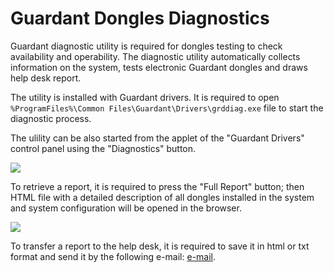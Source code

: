 # Guardant Dongles Diagnostics

Guardant diagnostic utility is required for dongles testing to check availability and operability. The diagnostic utility automatically collects information on the system, tests electronic Guardant dongles and draws help desk report.

The utility is installed with Guardant drivers. It is required to open `%ProgramFiles%\Common Files\Guardant\Drivers\grddiag.exe` file to start the diagnostic process.

The ulility can be also started from the applet of the "Guardant Drivers" control panel using the "Diagnostics" button.

![](../images/guardant-diag-util.png)

To retrieve a report, it is required to press the "Full Report" button; then HTML file with a detailed description of all dongles installed in the system and system configuration will be opened in the browser.

![](../images/guardant-diag-report.png)

To transfer a report to the help desk, it is required to save it in html or txt format and send it by the following e-mail: [e-mail](mailto:support@loginom.ru).